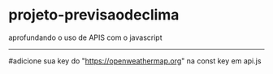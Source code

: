 # projeto-previsaodeclima

aprofundando o uso de APIS com o javascript

--------------------------

#adicione sua key do "https://openweathermap.org" na const key em api.js 
